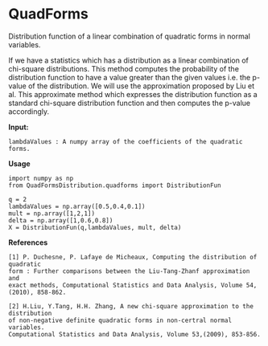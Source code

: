# QuadForms
Distribution function of a linear combination of quadratic forms in normal variables. 


If we have a statistics which has a distribution as a linear combination of chi-square distributions. This method computes the probability of the distribution function to have a value greater than the given values i.e. the p-value of the distribution.
We will use the approximation proposed by Liu et al. This approximate method which expresses the distribution function as a standard chi-square distribution function and then computes the p-value accordingly.

**Input:**

    lambdaValues : A numpy array of the coefficients of the quadratic forms.

**Usage**

    import numpy as np
	from QuadFormsDistribution.quadforms import DistributionFun
	  
	q = 2
    lambdaValues = np.array([0.5,0.4,0.1])
	mult = np.array([1,2,1])
	delta = np.array([1,0.6,0.8])
	X = DistributionFun(q,lambdaValues, mult, delta)



**References**


	[1] P. Duchesne, P. Lafaye de Micheaux, Computing the distribution of quadratic
	form : Further comparisons between the Liu-Tang-Zhanf approximation and 
	exact methods, Computational Statistics and Data Analysis, Volume 54,(2010), 858-862.

	[2] H.Liu, Y.Tang, H.H. Zhang, A new chi-square approximation to the distribution
	of non-negative definite quadratic forms in non-certral normal variables. 
	Computational Statistics and Data Analysis, Volume 53,(2009), 853-856. 



